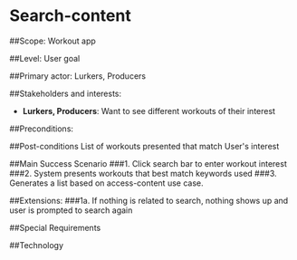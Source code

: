 # Search-content

##Scope: Workout app

##Level: User goal

##Primary actor: Lurkers, Producers

##Stakeholders and interests:
- **Lurkers, Producers**: Want to see different workouts of their interest

##Preconditions:

##Post-conditions
List of workouts presented that match User's interest

##Main Success Scenario
###1. Click search bar to enter workout interest
###2. System presents workouts that best match keywords used
###3. Generates a list based on access-content use case.

##Extensions:
###1a. If nothing is related to search, nothing shows up and user is prompted to search again

##Special Requirements

##Technology